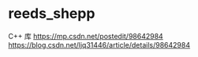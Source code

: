 # reeds_shepp
C++ 库
https://mp.csdn.net/postedit/98642984
https://blog.csdn.net/ljq31446/article/details/98642984
